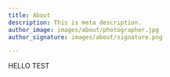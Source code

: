 ```yaml
---
title: About
description: This is meta description.
author_image: images/about/photographer.jpg
author_signature: images/about/signature.png

---
```

HELLO TEST